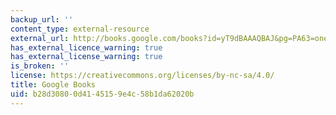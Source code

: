 ```yaml
---
backup_url: ''
content_type: external-resource
external_url: http://books.google.com/books?id=yT9dBAAAQBAJ&pg=PA63=onepage
has_external_licence_warning: true
has_external_license_warning: true
is_broken: ''
license: https://creativecommons.org/licenses/by-nc-sa/4.0/
title: Google Books
uid: b28d3080-0d41-4515-9e4c-58b1da62020b
---
```

